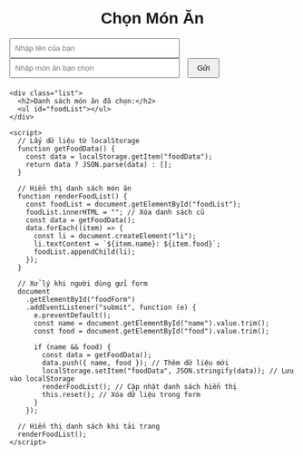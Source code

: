 <!DOCTYPE html>
<html lang="vi">
  <head>
    <meta charset="UTF-8" />
    <meta name="viewport" content="width=device-width, initial-scale=1.0" />
    <title>Chọn Món Ăn</title>
    <style>
      body {
        font-family: Arial, sans-serif;
        margin: 20px;
        padding: 0;
      }
      h1 {
        text-align: center;
      }
      form {
        margin-bottom: 20px;
      }
      input[type="text"] {
        padding: 8px;
        width: 300px;
        margin-right: 10px;
      }
      input[type="submit"] {
        padding: 8px 15px;
        cursor: pointer;
      }
      .list {
        margin-top: 20px;
      }
    </style>
  </head>
  <body>
    <h1>Chọn Món Ăn</h1>
    <form id="foodForm">
      <input type="text" id="name" placeholder="Nhập tên của bạn" required />
      <input
        type="text"
        id="food"
        placeholder="Nhập món ăn bạn chọn"
        required
      />
      <input type="submit" value="Gửi" />
    </form>

    <div class="list">
      <h2>Danh sách món ăn đã chọn:</h2>
      <ul id="foodList"></ul>
    </div>

    <script>
      // Lấy dữ liệu từ localStorage
      function getFoodData() {
        const data = localStorage.getItem("foodData");
        return data ? JSON.parse(data) : [];
      }

      // Hiển thị danh sách món ăn
      function renderFoodList() {
        const foodList = document.getElementById("foodList");
        foodList.innerHTML = ""; // Xóa danh sách cũ
        const data = getFoodData();
        data.forEach((item) => {
          const li = document.createElement("li");
          li.textContent = `${item.name}: ${item.food}`;
          foodList.appendChild(li);
        });
      }

      // Xử lý khi người dùng gửi form
      document
        .getElementById("foodForm")
        .addEventListener("submit", function (e) {
          e.preventDefault();
          const name = document.getElementById("name").value.trim();
          const food = document.getElementById("food").value.trim();

          if (name && food) {
            const data = getFoodData();
            data.push({ name, food }); // Thêm dữ liệu mới
            localStorage.setItem("foodData", JSON.stringify(data)); // Lưu vào localStorage
            renderFoodList(); // Cập nhật danh sách hiển thị
            this.reset(); // Xóa dữ liệu trong form
          }
        });

      // Hiển thị danh sách khi tải trang
      renderFoodList();
    </script>
  </body>
</html>

